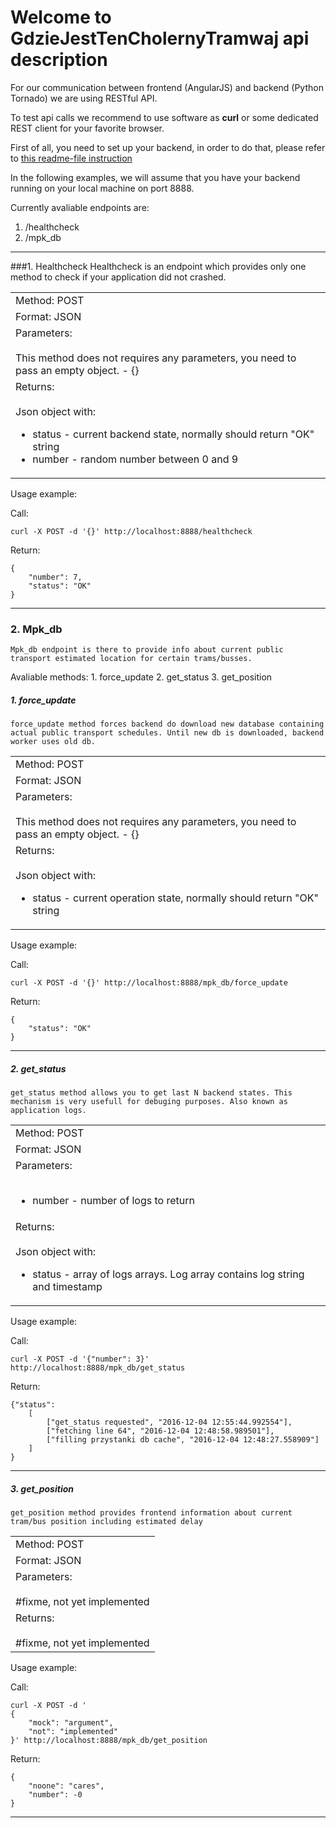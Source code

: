 Welcome to GdzieJestTenCholernyTramwaj api description
===================

For our communication between frontend (AngularJS) and backend (Python Tornado) we are using RESTful API.

To test api calls we recommend to use software as **curl** or some dedicated REST client for your favorite browser.

First of all, you need to set up your backend, in order to do that, please refer to [this readme-file instruction](https://github.com/evemorgen/GdzieJestTenCholernyTramwajProject/blob/master/backend/schedule_worker/README.md)

In the following examples, we will assume that you have your backend running on your local machine on port 8888.

Currently avaliable endpoints are:
  1. /healthcheck
  2. /mpk_db


----------


###1. Healthcheck
    Healthcheck is an endpoint which provides only one method to check if your application did not crashed.
<table>
    <tr><td>Method: POST</td></tr>
    <tr><td>Format: JSON</td></tr>
    <tr><td>Parameters: <br /><br />
        This method does not requires any parameters, you need to pass an empty object. - {}
        </tr></td>
    <tr><td>Returns:     <br /><br />
    Json object with: <br />
        <ul>
            <li>status - current backend state, normally should return "OK" string </li>
            <li>number - random number between 0 and 9 </li>
</table>

Usage example:

Call:
```
curl -X POST -d '{}' http://localhost:8888/healthcheck
```
Return:
```
{
    "number": 7,
    "status": "OK"
}
```

----------

### 2. Mpk_db
    Mpk_db endpoint is there to provide info about current public transport estimated location for certain trams/busses.

Avaliable methods:
    1. force_update
    2. get_status
    3. get_position

##### 1. force_update
    force_update method forces backend do download new database containing actual public transport schedules. Until new db is downloaded, backend worker uses old db.

<table>
    <tr><td>Method: POST</td></tr>
    <tr><td>Format: JSON</td></tr>
    <tr><td>Parameters: <br /><br />
        This method does not requires any parameters, you need to pass an empty object. - {}
        </tr></td>
    <tr><td>Returns:     <br /><br />
    Json object with: <br />
        <ul>
            <li>status - current operation state, normally should return "OK" string </li>
</table>

Usage example:

Call:
```
curl -X POST -d '{}' http://localhost:8888/mpk_db/force_update
```
Return:
```
{
    "status": "OK"
}
```
-------------

##### 2. get_status
    get_status method allows you to get last N backend states. This mechanism is very usefull for debuging purposes. Also known as application logs.

<table>
    <tr><td>Method: POST</td></tr>
    <tr><td>Format: JSON</td></tr>
    <tr><td>Parameters: <br /><br />
            <ul> <li> number - number of logs to return </li> </ul>
    </tr></td>
    <tr><td>Returns:     <br /><br />
    Json object with: <br />
        <ul>
            <li>status - array of logs arrays. Log array contains log string and timestamp</li>
</table>

Usage example:

Call:
```
curl -X POST -d '{"number": 3}' http://localhost:8888/mpk_db/get_status
```
Return:
```
{"status":
    [
        ["get_status requested", "2016-12-04 12:55:44.992554"],
        ["fetching line 64", "2016-12-04 12:48:58.989501"],
        ["filling przystanki db cache", "2016-12-04 12:48:27.558909"]
    ]
}
```
-------------
##### 3. get_position
    get_position method provides frontend information about current tram/bus position including estimated delay
<table>
    <tr><td>Method: POST</td></tr>
    <tr><td>Format: JSON</td></tr>
    <tr><td>Parameters: <br /><br />
        #fixme, not yet implemented
        </tr></td>
    <tr><td>Returns:     <br /><br />
        #fixme, not yet implemented
        </tr> </td>
</table>

Usage example:

Call:
```
curl -X POST -d '
{
    "mock": "argument",
    "not": "implemented"
}' http://localhost:8888/mpk_db/get_position
```
Return:
```
{
    "noone": "cares",
    "number": -0
}
```
-------------
